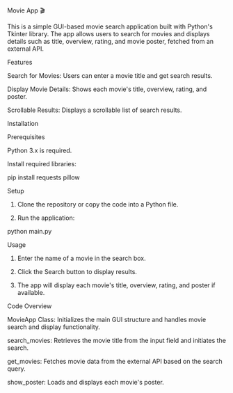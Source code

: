 Movie App 🎬

This is a simple GUI-based movie search application built with Python's Tkinter library. The app allows users to search for movies and displays details such as title, overview, rating, and movie poster, fetched from an external API.

Features

Search for Movies: Users can enter a movie title and get search results.

Display Movie Details: Shows each movie's title, overview, rating, and poster.

Scrollable Results: Displays a scrollable list of search results.


Installation

Prerequisites

Python 3.x is required.

Install required libraries:

pip install requests pillow


Setup

1. Clone the repository or copy the code into a Python file.


2. Run the application:

python main.py



Usage

1. Enter the name of a movie in the search box.


2. Click the Search button to display results.


3. The app will display each movie's title, overview, rating, and poster if available.



Code Overview

MovieApp Class: Initializes the main GUI structure and handles movie search and display functionality.

search_movies: Retrieves the movie title from the input field and initiates the search.

get_movies: Fetches movie data from the external API based on the search query.

show_poster: Loads and displays each movie's poster.

